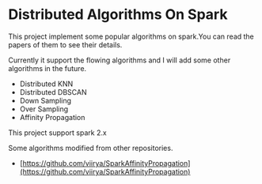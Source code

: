 # Distributed Algorithms On Spark

This project implement some popular algorithms on spark.You can read the papers of them to see their details.

Currently it support the flowing algorithms and I will add some other algorithms in the future.

- Distributed KNN
- Distributed DBSCAN
- Down Sampling
- Over Sampling
- Affinity Propagation


This project support spark 2.x

Some algorithms modified from other repositories.

- [https://github.com/viirya/SparkAffinityPropagation](https://github.com/viirya/SparkAffinityPropagation)
